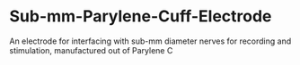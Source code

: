 # Sub-mm-Parylene-Cuff-Electrode
An electrode for interfacing with sub-mm diameter nerves for recording and stimulation, manufactured out of Parylene C
